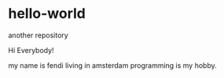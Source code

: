 # hello-world
another repository

Hi Everybody!

my name is fendi living in amsterdam 
programming is my hobby.
